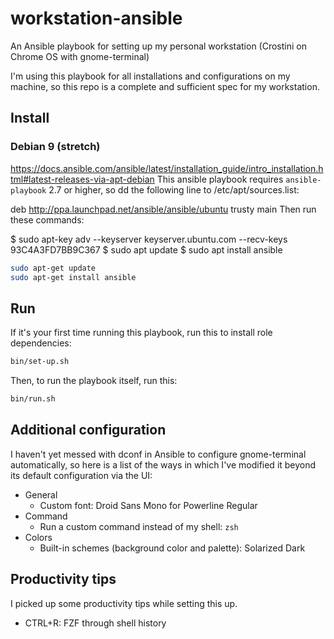 # workstation-ansible

An Ansible playbook for setting up my personal workstation (Crostini on Chrome
OS with gnome-terminal)

I'm using this playbook for all installations and configurations on my machine,
so this repo is a complete and sufficient spec for my workstation.

## Install

### Debian 9 (stretch)

https://docs.ansible.com/ansible/latest/installation_guide/intro_installation.html#latest-releases-via-apt-debian
This ansible playbook requires `ansible-playbook` 2.7 or higher, so 
dd the following line to /etc/apt/sources.list:

deb http://ppa.launchpad.net/ansible/ansible/ubuntu trusty main
Then run these commands:

$ sudo apt-key adv --keyserver keyserver.ubuntu.com --recv-keys 93C4A3FD7BB9C367
$ sudo apt update
$ sudo apt install ansible


```bash
sudo apt-get update
sudo apt-get install ansible
```

## Run

If it's your first time running this playbook, run this to install role
dependencies:

```bash
bin/set-up.sh
```

Then, to run the playbook itself, run this:

```bash
bin/run.sh
```

## Additional configuration

I haven't yet messed with dconf in Ansible to configure gnome-terminal
automatically, so here is a list of the ways in which I've modified it beyond
its default configuration via the UI:

* General
  * Custom font: Droid Sans Mono for Powerline Regular
* Command
  * Run a custom command instead of my shell: `zsh`
* Colors
  * Built-in schemes (background color and palette): Solarized Dark

## Productivity tips

I picked up some productivity tips while setting this up.

* CTRL+R: FZF through shell history
